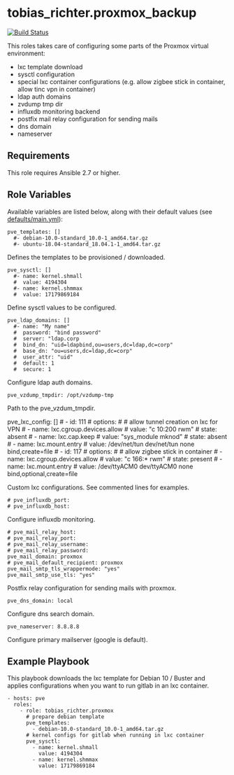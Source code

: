 # tobias_richter.proxmox_backup

[![Build Status](https://travis-ci.org/tobias-richter/ansible-proxmox.svg?branch=master)](https://travis-ci.org/tobias-richter/ansible-proxmox)

This roles takes care of configuring some parts of the Proxmox virtual environment:

* lxc template download
* sysctl configuration
* special lxc container configurations (e.g. allow zigbee stick in container, allow tinc vpn in container)
* ldap auth domains
* zvdump tmp dir
* influxdb monitoring backend
* postfix mail relay configuration for sending mails
* dns domain
* nameserver

## Requirements

This role requires Ansible 2.7 or higher.

## Role Variables

Available variables are listed below, along with their default values (see [defaults/main.yml](defaults/main.yml)):

    pve_templates: []
      #- debian-10.0-standard_10.0-1_amd64.tar.gz
      #- ubuntu-18.04-standard_18.04.1-1_amd64.tar.gz

Defines the templates to be provisioned / downloaded.

    pve_sysctl: []
      #- name: kernel.shmall
      #  value: 4194304
      #- name: kernel.shmmax
      #  value: 17179869184
      
Define sysctl values to be configured.

    pve_ldap_domains: []
      #- name: "My name"
      #  password: "bind password"
      #  server: "ldap.corp
      #  bind_dn: "uid=ldapbind,ou=users,dc=ldap,dc=corp"
      #  base_dn: "ou=users,dc=ldap,dc=corp"
      #  user_attr: "uid"
      #  default: 1
      #  secure: 1

Configure ldap auth domains.

    pve_vzdump_tmpdir: /opt/vzdump-tmp

Path to the pve_vzdum_tmpdir.


pve_lxc_config: []
    #  - id: 111
    #    options:
    #      # allow tunnel creation on lxc for VPN
    #      - name: lxc.cgroup.devices.allow
    #        value: "c 10:200 rwm"
    #        state: absent
    #      - name: lxc.cap.keep
    #        value: "sys_module mknod"
    #        state: absent
    #      - name: lxc.mount.entry
    #        value: /dev/net/tun dev/net/tun none bind,create=file
    #  - id: 117
    #    options:
    #      # allow zigbee stick in container
    #      - name: lxc.cgroup.devices.allow
    #        value: "c 166:* rwm"
    #        state: present
    #      - name: lxc.mount.entry
    #        value: /dev/ttyACM0 dev/ttyACM0 none bind,optional,create=file

Custom lxc configurations. See commented lines for examples.

    # pve_influxdb_port:
    # pve_influxdb_host:

Configure influxdb monitoring.

    # pve_mail_relay_host:
    # pve_mail_relay_port:
    # pve_mail_relay_username:
    # pve_mail_relay_password:
    pve_mail_domain: proxmox
    # pve_mail_default_recipient: proxmox
    pve_mail_smtp_tls_wrappermode: "yes"
    pve_mail_smtp_use_tls: "yes"

Postfix relay configuration for sending mails with proxmox.

    pve_dns_domain: local

Configure dns search domain.

    pve_nameserver: 8.8.8.8

Configure primary mailserver (google is default).


## Example Playbook

This playbook downloads the lxc template for Debian 10 / Buster and applies configurations
when you want to run gitlab in an lxc container.

    - hosts: pve
	  roles:
	    - role: tobias_richter.proxmox
	      # prepare debian template
	      pve_templates:
            - debian-10.0-standard_10.0-1_amd64.tar.gz
          # kernel configs for gitlab when running in lxc container 
          pve_sysctl:
            - name: kernel.shmall
              value: 4194304
            - name: kernel.shmmax
              value: 17179869184